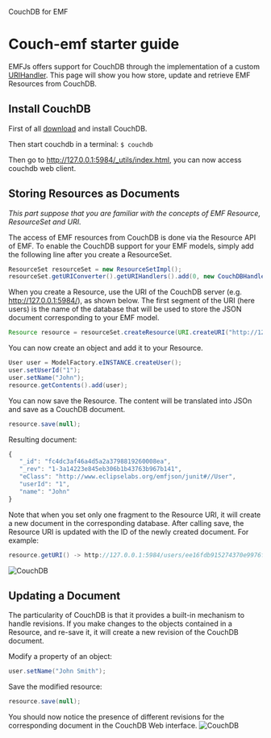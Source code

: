CouchDB for EMF


# Couch-emf starter guide

EMFJs offers support for CouchDB through the implementation of a custom [URIHandler](http://download.eclipse.org/modeling/emf/emf/javadoc/2.7.0/org/eclipse/emf/ecore/resource/impl/URIHandlerImpl.html). This page will show you how store, update and retrieve EMF Resources from CouchDB. 

## Install CouchDB

First of all [download](http://couchdb.apache.org/downloads.html) and install CouchDB. 

Then start couchdb in a terminal:
``$ couchdb``

Then go to http://127.0.0.1:5984/_utils/index.html, you can now access couchdb web client.

## Storing Resources as Documents
_This part suppose that you are familiar with the concepts of EMF Resource, ResourceSet and URI._

The access of EMF resources from CouchDB is done via the Resource API of EMF. To enable the CouchDB support for your EMF models, simply add the following line after you create a ResourceSet.

```java
ResourceSet resourceSet = new ResourceSetImpl();
resourceSet.getURIConverter().getURIHandlers().add(0, new CouchDBHandler());
```

When you create a Resource, use the URI of the CouchDB server (e.g. http://127.0.0.1:5984/), as shown below. The first segment of the URI (here users) is the name of the database that will be used to store the JSON document corresponding to your EMF model.

```java
Resource resource = resourceSet.createResource(URI.createURI("http://127.0.0.1:5984/users"));
```

You can now create an object and add it to your Resource.

```java
User user = ModelFactory.eINSTANCE.createUser();
user.setUserId("1");
user.setName("John");
resource.getContents().add(user);
```

You can now save the Resource. The content will be translated into JSOn and save as a CouchDB document.
```java
resource.save(null);
```

Resulting document:
```javascript
{
   "_id": "fc4dc3af46a4d5a2a3798819260008ea",
   "_rev": "1-3a14223e845eb306b1b43763b967b141",
   "eClass": "http://www.eclipselabs.org/emfjson/junit#//User",
   "userId": "1",
   "name": "John"
}
```

Note that when you set only one fragment to the Resource URI, it will create a new document in the corresponding database. After calling save, the Resource URI is updated with the ID of the newly created document.
For example:

```java
resource.getURI() -> http://127.0.0.1:5984/users/ee16fdb915274370e9976fc1fd00ad6f
```

![CouchDB](http://dl.dropbox.com/u/43033733/Screen%20shot%202012-01-30%20at%2012.21.50.png)

## Updating a Document

The particularity of CouchDB is that it provides a built-in mechanism to handle revisions. If you make changes to the objects contained in a Resource, and re-save it, it will create a new revision of the CouchDB document.

Modify a property of an object:
```java
user.setName("John Smith");
```

Save the modified resource:
```java
resource.save(null);
```

You should now notice the presence of different revisions for the corresponding document in the CouchDB Web interface.
![CouchDB](http://dl.dropbox.com/u/43033733/Screen%20shot%202012-01-30%20at%2012.23.46.png)
